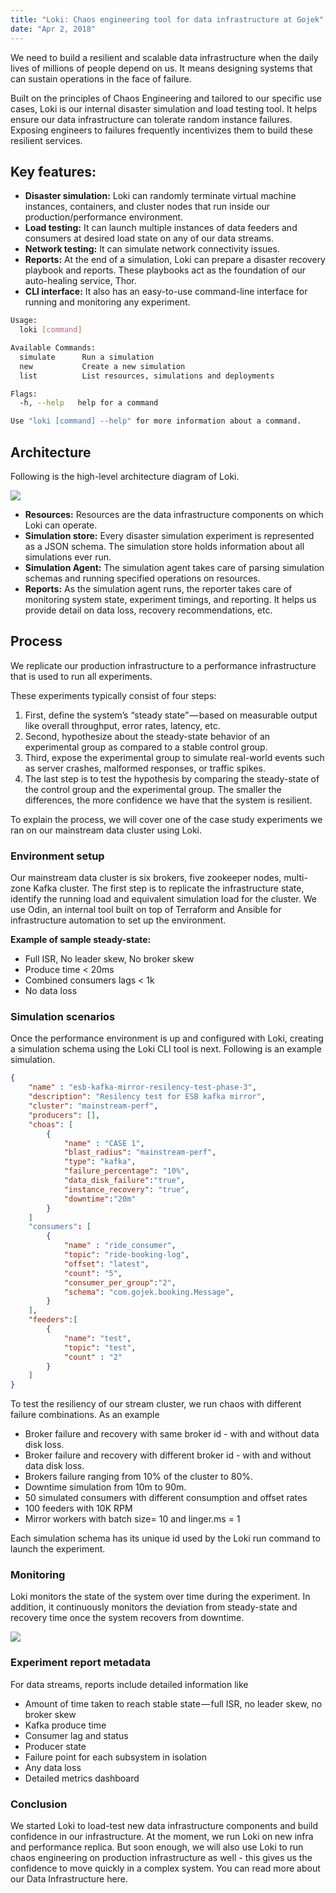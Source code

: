 ```yaml
---
title: "Loki: Chaos engineering tool for data infrastructure at Gojek"
date: "Apr 2, 2018"
---
```


We need to build a resilient and scalable data infrastructure when the daily lives of millions of people depend on us. It means designing systems that can sustain operations in the face of failure.

Built on the principles of Chaos Engineering and tailored to our specific use cases, Loki is our internal disaster simulation and load testing tool. It helps ensure our data infrastructure can tolerate random instance failures. Exposing engineers to failures frequently incentivizes them to build these resilient services.

## Key features:

- **Disaster simulation:** Loki can randomly terminate virtual machine instances, containers, and cluster nodes that run inside our production/performance environment.
- **Load testing:** It can launch multiple instances of data feeders and consumers at desired load state on any of our data streams.
- **Network testing:** It can simulate network connectivity issues.
- **Reports:** At the end of a simulation, Loki can prepare a disaster recovery playbook and reports. These playbooks act as the foundation of our auto-healing service, Thor.
- **CLI interface:** It also has an easy-to-use command-line interface for running and monitoring any experiment.

```sh
Usage:
  loki [command]

Available Commands:
  simulate      Run a simulation
  new           Create a new simulation
  list          List resources, simulations and deployments

Flags:
  -h, --help   help for a command

Use "loki [command] --help" for more information about a command.
```

## Architecture

Following is the high-level architecture diagram of Loki.

![](/img/loki_Arch.png)

- **Resources:** Resources are the data infrastructure components on which Loki can operate.
- **Simulation store:** Every disaster simulation experiment is represented as a JSON schema. The simulation store holds information about all simulations ever run.
- **Simulation Agent:** The simulation agent takes care of parsing simulation schemas and running specified operations on resources.
- **Reports:** As the simulation agent runs, the reporter takes care of monitoring system state, experiment timings, and reporting. It helps us provide detail on data loss, recovery recommendations, etc.

## Process

We replicate our production infrastructure to a performance infrastructure that is used to run all experiments.

These experiments typically consist of four steps:

1. First, define the system’s “steady state” — based on measurable output like overall throughput, error rates, latency, etc.
2. Second, hypothesize about the steady-state behavior of an experimental group as compared to a stable control group.
3. Third, expose the experimental group to simulate real-world events such as server crashes, malformed responses, or traffic spikes.
4. The last step is to test the hypothesis by comparing the steady-state of the control group and the experimental group. The smaller the differences, the more confidence we have that the system is resilient.

To explain the process, we will cover one of the case study experiments we ran on our mainstream data cluster using Loki.

### Environment setup

Our mainstream data cluster is six brokers, five zookeeper nodes, multi-zone Kafka cluster. The first step is to replicate the infrastructure state, identify the running load and equivalent simulation load for the cluster. We use Odin, an internal tool built on top of Terraform and Ansible for infrastructure automation to set up the environment.

**Example of sample steady-state:**

- Full ISR, No leader skew, No broker skew
- Produce time < 20ms
- Combined consumers lags < 1k
- No data loss

### Simulation scenarios

Once the performance environment is up and configured with Loki, creating a simulation schema using the Loki CLI tool is next. Following is an example simulation.

```json
{
    "name" : "esb-kafka-mirror-resilency-test-phase-3",
    "description": "Resilency test for ESB kafka mirror",
    "cluster": "mainstream-perf",
    "producers": [],
    "choas": [
        {
            "name" : "CASE 1",
            "blast_radius": "mainstream-perf",
            "type": "kafka",
            "failure_percentage": "10%",
            "data_disk_failure":"true",
            "instance_recovery": "true",
            "downtime":"20m"
        }
    ]
    "consumers": [
        {
            "name" : "ride_consumer",
            "topic": "ride-booking-log",
            "offset": "latest",
            "count": "5",
            "consumer_per_group":"2",
            "schema": "com.gojek.booking.Message",
        }
    ],
    "feeders":[
        {
            "name": "test",
            "topic": "test",
            "count" : "2"
        }
    ]
}
```

To test the resiliency of our stream cluster, we run chaos with different failure combinations. As an example

- Broker failure and recovery with same broker id - with and without data disk loss.
- Broker failure and recovery with different broker id - with and without data disk loss.
- Brokers failure ranging from 10% of the cluster to 80%.
- Downtime simulation from 10m to 90m.
- 50 simulated consumers with different consumption and offset rates
- 100 feeders with 10K RPM
- Mirror workers with batch size= 10 and linger.ms = 1

Each simulation schema has its unique id used by the Loki run command to launch the experiment.

### Monitoring

Loki monitors the state of the system over time during the experiment. In addition, it continuously monitors the deviation from steady-state and recovery time once the system recovers from downtime.

![](/img/loki_met.png)

### Experiment report metadata

For data streams, reports include detailed information like

- Amount of time taken to reach stable state — full ISR, no leader skew, no broker skew
- Kafka produce time
- Consumer lag and status
- Producer state
- Failure point for each subsystem in isolation
- Any data loss
- Detailed metrics dashboard

### Conclusion

We started Loki to load-test new data infrastructure components and build confidence in our infrastructure. At the moment, we run Loki on new infra and performance replica. But soon enough, we will also use Loki to run chaos engineering on production infrastructure as well - this gives us the confidence to move quickly in a complex system. You can read more about our Data Infrastructure here.
